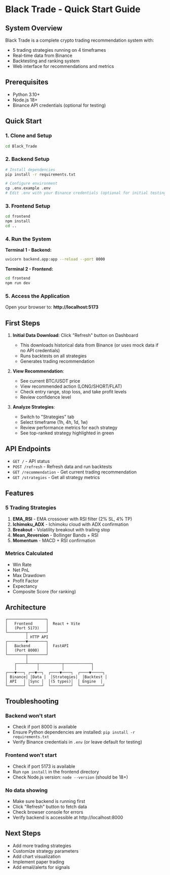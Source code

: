 # Black Trade - Quick Start Guide

## System Overview

Black Trade is a complete crypto trading recommendation system with:
- 5 trading strategies running on 4 timeframes
- Real-time data from Binance
- Backtesting and ranking system
- Web interface for recommendations and metrics

## Prerequisites

- Python 3.10+
- Node.js 18+
- Binance API credentials (optional for testing)

## Quick Start

### 1. Clone and Setup

```bash
cd Black_Trade
```

### 2. Backend Setup

```bash
# Install dependencies
pip install -r requirements.txt

# Configure environment
cp .env.example .env
# Edit .env with your Binance credentials (optional for initial testing)
```

### 3. Frontend Setup

```bash
cd frontend
npm install
cd ..
```

### 4. Run the System

**Terminal 1 - Backend:**
```bash
uvicorn backend.app:app --reload --port 8000
```

**Terminal 2 - Frontend:**
```bash
cd frontend
npm run dev
```

### 5. Access the Application

Open your browser to: **http://localhost:5173**

## First Steps

1. **Initial Data Download**: Click "Refresh" button on Dashboard
   - This downloads historical data from Binance (or uses mock data if no API credentials)
   - Runs backtests on all strategies
   - Generates trading recommendation

2. **View Recommendation**: 
   - See current BTC/USDT price
   - View recommended action (LONG/SHORT/FLAT)
   - Check entry range, stop loss, and take profit levels
   - Review confidence level

3. **Analyze Strategies**:
   - Switch to "Strategies" tab
   - Select timeframe (1h, 4h, 1d, 1w)
   - Review performance metrics for each strategy
   - See top-ranked strategy highlighted in green

## API Endpoints

- `GET /` - API status
- `POST /refresh` - Refresh data and run backtests
- `GET /recommendation` - Get current trading recommendation
- `GET /strategies` - Get all strategy metrics

## Features

### 5 Trading Strategies

1. **EMA_RSI** - EMA crossover with RSI filter (2% SL, 4% TP)
2. **Ichimoku_ADX** - Ichimoku cloud with ADX confirmation
3. **Breakout** - Volatility breakout with trailing stop
4. **Mean_Reversion** - Bollinger Bands + RSI
5. **Momentum** - MACD + RSI confirmation

### Metrics Calculated

- Win Rate
- Net PnL
- Max Drawdown
- Profit Factor
- Expectancy
- Composite Score (for ranking)

## Architecture

```
┌─────────────────┐
│   Frontend      │  React + Vite
│   (Port 5173)   │
└────────┬────────┘
         │ HTTP API
┌────────▼────────┐
│   Backend       │  FastAPI
│   (Port 8000)   │
└────────┬────────┘
         │
    ┌────┴────┬──────────┬────────────┐
    │         │          │            │
┌───▼───┐ ┌──▼──┐  ┌────▼────┐  ┌────▼─────┐
│ Binance│ │Data │  │Strategies│  │Backtest │
│ API   │ │Sync │  │(5 types)│  │ Engine  │
└───────┘ └─────┘  └─────────┘  └──────────┘
```

## Troubleshooting

### Backend won't start
- Check if port 8000 is available
- Ensure Python dependencies are installed: `pip install -r requirements.txt`
- Verify Binance credentials in `.env` (or leave default for testing)

### Frontend won't start
- Check if port 5173 is available
- Run `npm install` in the frontend directory
- Check Node.js version: `node --version` (should be 18+)

### No data showing
- Make sure backend is running first
- Click "Refresh" button to fetch data
- Check browser console for errors
- Verify backend is accessible at http://localhost:8000

## Next Steps

- Add more trading strategies
- Customize strategy parameters
- Add chart visualization
- Implement paper trading
- Add email/alerts for signals







